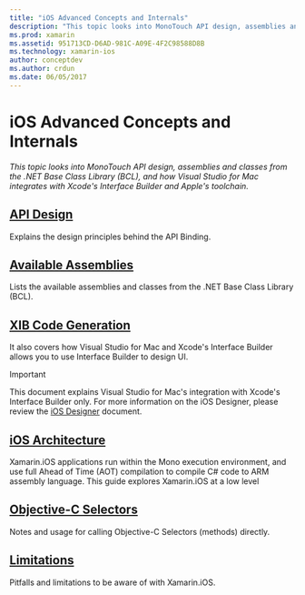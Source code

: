 ```yaml
---
title: "iOS Advanced Concepts and Internals"
description: "This topic looks into MonoTouch API design, assemblies and classes from the .NET Base Class Library (BCL), and how  Visual Studio for Mac integrates with Xcode's Interface Builder and Apple's toolchain."
ms.prod: xamarin
ms.assetid: 951713CD-D6AD-981C-A09E-4F2C98588D8B
ms.technology: xamarin-ios
author: conceptdev
ms.author: crdun
ms.date: 06/05/2017
---
```


# iOS Advanced Concepts and Internals

_This topic looks into MonoTouch API design, assemblies and classes from the .NET Base Class Library (BCL), and how  Visual Studio for Mac integrates with Xcode's Interface Builder and Apple's toolchain._

## [API Design](~/ios/internals/api-design/index.md)

Explains the design principles behind the API Binding.

## [Available Assemblies](~/cross-platform/internals/available-assemblies.md)

Lists the available assemblies and classes from the .NET Base Class Library
(BCL).

## [XIB Code Generation](~/ios/internals/xib-code-generation.md)

It also covers how Visual Studio for Mac and Xcode's Interface Builder allows you to use Interface Builder to design UI.

> [!IMPORTANT]
> This document explains Visual Studio for Mac's integration with Xcode's Interface Builder only. For more information on the iOS Designer, please review the [iOS Designer](~/ios/user-interface/designer/index.md) document.

## [iOS Architecture](~/ios/internals/architecture.md)

Xamarin.iOS applications run within the Mono execution environment, and use full Ahead of Time (AOT) compilation to compile C# code to ARM assembly language. This guide explores Xamarin.iOS at a low level

## [Objective-C Selectors](~/ios/internals/objective-c-selectors.md)

Notes and usage for calling Objective-C Selectors (methods) directly.

## [Limitations](limitations.md)

Pitfalls and limitations to be aware of with Xamarin.iOS.
